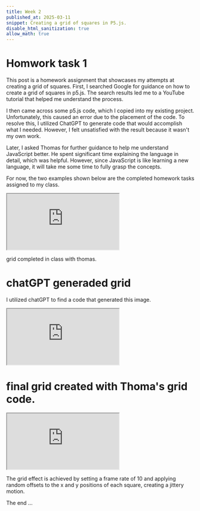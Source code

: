 ```yaml
---
title: Week 2
published_at: 2025-03-11
snippet: Creating a grid of squares in P5.js.
disable_html_sanitization: true
allow_math: true
---
```


# Homwork task 1

This post is a homework assignment that showcases my attempts at creating a grid of squares. First, I searched Google for guidance on how to create a grid of squares in p5.js. The search results led me to a YouTube tutorial that helped me understand the process.

I then came across some p5.js code, which I copied into my existing project. Unfortunately, this caused an error due to the placement of the code. To resolve this, I utilized ChatGPT to generate code that would accomplish what I needed. However, I felt unsatisfied with the result because it wasn't my own work.

Later, I asked Thomas for further guidance to help me understand JavaScript better. He spent significant time explaining the language in detail, which was helpful. However, since JavaScript is like learning a new language, it will take me some time to fully grasp the concepts.

For now, the two examples shown below are the completed homework tasks assigned to my class.

<iframe id="grid" src="https://editor.p5js.org/Ranianazz/full/2Lq-VjJKk"></iframe>

<script type="module">

    const iframe  = document.getElementById ("grid")
    iframe.width  = iframe.parentNode.scrollWidth
    iframe.height = iframe.width * 9 / 16 + 42

</script>

grid completed in class with thomas.

# chatGPT generaded grid

I utilized chatGPT to find a code that generated this image.

<iframe id="grid2" src="https://editor.p5js.org/Ranianazz/full/sy96UEP2Z"></iframe>

<script type="module">

    const iframe  = document.getElementById ("grid2")
    iframe.width  = iframe.parentNode.scrollWidth
    iframe.height = iframe.width * 9 / 16 + 42

</script>

# final grid created with Thoma's grid code.

<iframe id="grid3" src="https://editor.p5js.org/Ranianazz/full/tncd0ztq-"></iframe>

<script type="module">

    const iframe  = document.getElementById ("grid3")
    iframe.width  = iframe.parentNode.scrollWidth
    iframe.height = iframe.width * 9 / 16 + 42

</script>

The grid effect is achieved by setting a frame rate of 10 and applying random offsets to the x and y positions of each square, creating a jittery motion.

The end
...
